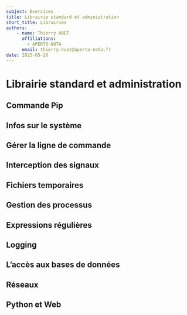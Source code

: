 ```yaml
---
subject: Exercices
title: Librairie standard et administration
short_title: Librairies
authors: 
    - name: Thierry HUET
      affiliations: 
        - APERTO-NOTA
      email: thierry.huet@aperto-nota.fr
date: 2025-05-26
---
```


# Librairie standard et administration

## Commande Pip
## Infos sur le système
## Gérer la ligne de commande
## Interception des signaux
## Fichiers temporaires
## Gestion des processus
## Expressions régulières
## Logging
## L’accès aux bases de données
## Réseaux
## Python et Web